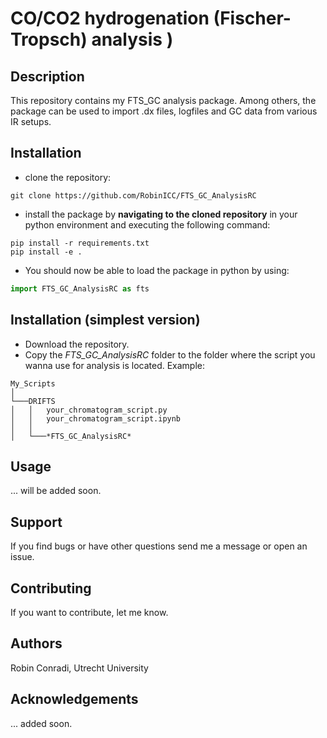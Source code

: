# CO/CO2 hydrogenation (Fischer-Tropsch) analysis )
## Description
This repository contains my FTS_GC analysis package. Among others, the package can be used to import .dx files, logfiles and GC data from various IR setups.

## Installation 
- clone the repository:
```
git clone https://github.com/RobinICC/FTS_GC_AnalysisRC
```
- install the package by **navigating to the cloned repository** in your python environment and executing the following command:

```
pip install -r requirements.txt
pip install -e .
```
- You should now be able to load the package in python by using:

```python
import FTS_GC_AnalysisRC as fts
```

## Installation (simplest version)
- Download the repository. 
- Copy the *FTS_GC_AnalysisRC* folder to the folder where the script you wanna use for analysis is located. Example:

```
My_Scripts
│
└───DRIFTS
│   │   your_chromatogram_script.py
│   │   your_chromatogram_script.ipynb
│   │
│   └───*FTS_GC_AnalysisRC*
```

## Usage
... will be added soon.

## Support
If you find bugs or have other questions send me a message or open an issue.

## Contributing
If you want to contribute, let me know.

## Authors
Robin Conradi, Utrecht University

## Acknowledgements
... added soon.
